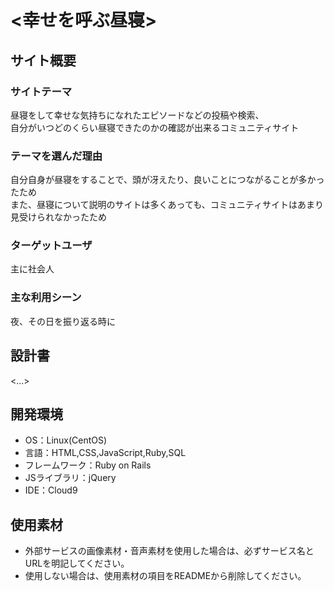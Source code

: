 # <幸せを呼ぶ昼寝>

## サイト概要
### サイトテーマ
昼寝をして幸せな気持ちになれたエピソードなどの投稿や検索、
<br>
自分がいつどのくらい昼寝できたのかの確認が出来るコミュニティサイト

### テーマを選んだ理由
自分自身が昼寝をすることで、頭が冴えたり、良いことにつながることが多かったため
<br>
また、昼寝について説明のサイトは多くあっても、コミュニティサイトはあまり見受けられなかったため

### ターゲットユーザ
主に社会人

### 主な利用シーン
夜、その日を振り返る時に

## 設計書
<...>

## 開発環境
- OS：Linux(CentOS)
- 言語：HTML,CSS,JavaScript,Ruby,SQL
- フレームワーク：Ruby on Rails
- JSライブラリ：jQuery
- IDE：Cloud9

## 使用素材
- 外部サービスの画像素材・音声素材を使用した場合は、必ずサービス名とURLを明記してください。
- 使用しない場合は、使用素材の項目をREADMEから削除してください。
